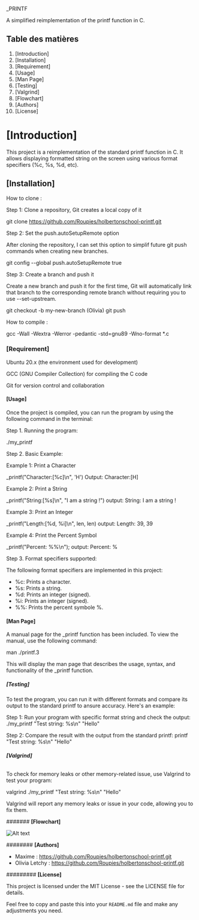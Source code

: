 _PRINTF

A simplified reimplementation of the printf function in C.

## Table des matières 

1. [Introduction]
2. [Installation]
3. [Requirement]
3. [Usage]
4. [Man Page]
5. [Testing]
6. [Valgrind]
7. [Flowchart]
8. [Authors]
9. [License]

# **[Introduction]** 

This project is a reimplementation of the standard printf function in C.
It allows displaying formatted string on the screen using various format specifiers (%c, %s, %d, etc).


## **[Installation]**

How to clone : 

Step 1: Clone a repository, Git creates a local copy of it

git clone https://github.com/Roupies/holbertonschool-printf.git

Step 2: Set the push.autoSetupRemote option

After cloning the repository, I can set this option to simplif future git push commands when creating new branches.

git config --global push.autoSetupRemote true

Step 3: Create a branch and push it 

Create a new branch and push it for the first time, Git will automatically link that branch to the corresponding remote branch without requiring you to use --set-upstream.

git checkout -b my-new-branch (Olivia)
git push

How to compile :

gcc -Wall -Wextra -Werror -pedantic -std=gnu89 -Wno-format *.c

### **[Requirement]**

Ubuntu 20.x (the environment used for development)

GCC (GNU Compiler Collection) for compiling the C code

Git for version control and collaboration


#### **[Usage]**

Once the project is compiled, you can run the program by using the following command in the terminal:

Step 1. Running the program:

./my_printf

Step 2. Basic Example:

Example 1: Print a Character

_printf("Character:[%c]\n", 'H')
Output: Character:[H]

Example 2: Print a String

_printf("String:[%s]\n", "I am a string !")
output: String: I am a string !

Example 3: Print an Integer

_printf("Length:[%d, %i]\n", len, len)
output: Length: 39, 39

Example 4: Print the Percent Symbol

_printf("Percent: %%\n");
output: Percent: %

Step 3. Format specifiers supported:

The following format specifiers are implemented in this project:
- %c: Prints a character.
- %s: Prints a string.
- %d: Prints an integer (signed).
- %i: Prints an integer (signed).
- %%: Prints the percent symbole %.


#### **[Man Page]**

A manual page for the _printf function has been included. To view the manual, use the following command:

man ./printf.3

This will display the man page that describes the usage, syntax, and functionality of the _printf function.

##### **[Testing]**

To test the program, you can run it with different formats and compare its output to the standard printf to ansure accuracy. Here's an example: 

Step 1: Run your program with specific format string and check the output:
./my_printf "Test string: %s\n" "Hello"

Step 2: Compare the result with the output from the standard printf:
printf "Test string: %s\n" "Hello"

###### **[Valgrind]**

To check for memory leaks or other memory-related issue, use Valgrind to test your program:

valgrind ./my_printf "Test string: %s\n" "Hello"

Valgrind will report any memory leaks or issue in your code, allowing you to fix them.

####### **[Flowchart]**

![Alt text](images/Flowchart-print_funcs.png)
 
######## **[Authors]**

- Maxime : https://github.com/Roupies/holbertonschool-printf.git
- Olivia Letchy : https://github.com/Roupies/holbertonschool-printf.git

######### **[License]**

This project is licensed under the MIT License - see the LICENSE file for details.

Feel free to copy and paste this into your `README.md` file and make any adjustments you need.

